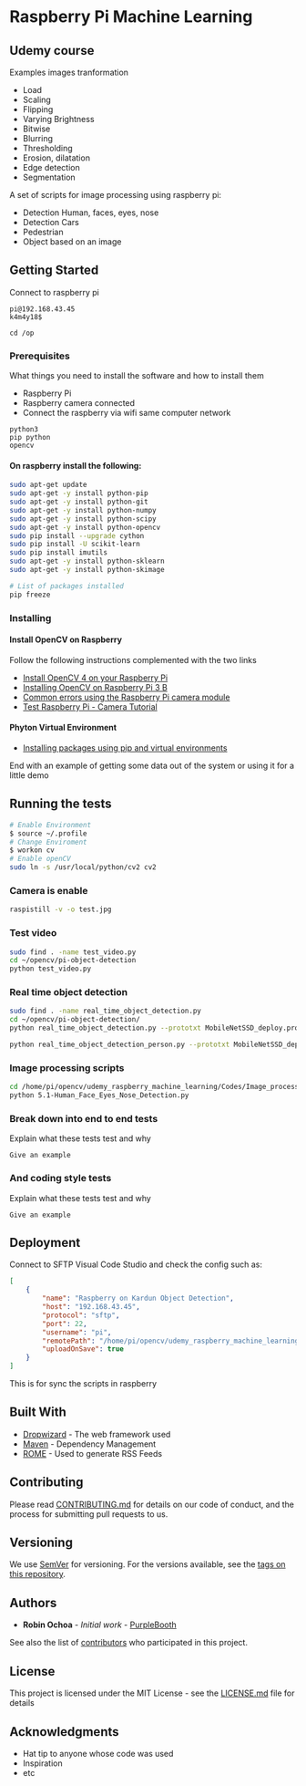 # Raspberry Pi Machine Learning

## Udemy course
Examples images tranformation
- Load
- Scaling
- Flipping
- Varying Brightness
- Bitwise
- Blurring
- Thresholding
- Erosion, dilatation
- Edge detection
- Segmentation

A set of scripts for image processing using raspberry pi:
- Detection Human, faces, eyes, nose 
- Detection Cars
- Pedestrian
- Object based on an image


## Getting Started
Connect to raspberry pi
```
pi@192.168.43.45
k4m4y18$

cd /op
```


### Prerequisites

What things you need to install the software and how to install them

- Raspberry Pi
- Raspberry camera connected
- Connect the raspberry via wifi same computer network

```
python3
pip python
opencv

```

#### On raspberry install the following:
```sh
sudo apt-get update  
sudo apt-get -y install python-pip 
sudo apt-get -y install python-git 
sudo apt-get -y install python-numpy 
sudo apt-get -y install python-scipy 
sudo apt-get -y install python-opencv 
sudo pip install --upgrade cython  
sudo pip install -U scikit-learn 
sudo pip install imutils 
sudo apt-get -y install python-sklearn
sudo apt-get -y install python-skimage

# List of packages installed
pip freeze
```

### Installing

#### Install OpenCV on Raspberry
Follow the following instructions complemented with the two links
- [Install OpenCV 4 on your Raspberry Pi](https://www.pyimagesearch.com/2018/09/26/install-opencv-4-on-your-raspberry-pi/)
- [Installing OpenCV on Raspberry Pi 3 B](https://www.alatortsev.com/2018/04/27/installing-opencv-on-raspberry-pi-3-b/)
- [Common errors using the Raspberry Pi camera module](https://www.pyimagesearch.com/2016/08/29/common-errors-using-the-raspberry-pi-camera-module/)
- [Test Raspberry Pi - Camera Tutorial](https://www.youtube.com/watch?v=T8T6S5eFpqE)

#### Phyton Virtual Environment
- [Installing packages using pip and virtual environments](https://packaging.python.org/guides/installing-using-pip-and-virtual-environments/)


End with an example of getting some data out of the system or using it for a little demo

## Running the tests

```sh
# Enable Environment
$ source ~/.profile
# Change Enviroment
$ workon cv 
# Enable openCV
sudo ln -s /usr/local/python/cv2 cv2
```

### Camera is enable

```sh
raspistill -v -o test.jpg
```
### Test video
```sh
sudo find . -name test_video.py
cd ~/opencv/pi-object-detection
python test_video.py
```

### Real time object detection
```sh
sudo find . -name real_time_object_detection.py
cd ~/opencv/pi-object-detection/
python real_time_object_detection.py --prototxt MobileNetSSD_deploy.prototxt.txt --model MobileNetSSD_deploy.caffemodel

python real_time_object_detection_person.py --prototxt MobileNetSSD_deploy.prototxt.txt --model MobileNetSSD_deploy.caffemodel

```

### Image processing scripts
```sh
cd /home/pi/opencv/udemy_raspberry_machine_learning/Codes/Image_processing_projects/Project_1-Human_Face_Eyes_Noise_Detection
python 5.1-Human_Face_Eyes_Nose_Detection.py

```

### Break down into end to end tests

Explain what these tests test and why

```
Give an example
```

### And coding style tests

Explain what these tests test and why

```
Give an example
```

## Deployment

Connect to SFTP Visual Code Studio and check the config such as:

```json
[
    {
        "name": "Raspberry on Kardun Object Detection",
        "host": "192.168.43.45",
        "protocol": "sftp",
        "port": 22,
        "username": "pi",
        "remotePath": "/home/pi/opencv/udemy_raspberry_machine_learning",
        "uploadOnSave": true
    }
]

```
This is for sync the scripts in raspberry

## Built With

* [Dropwizard](http://www.dropwizard.io/1.0.2/docs/) - The web framework used
* [Maven](https://maven.apache.org/) - Dependency Management
* [ROME](https://rometools.github.io/rome/) - Used to generate RSS Feeds

## Contributing

Please read [CONTRIBUTING.md](https://gist.github.com/PurpleBooth/b24679402957c63ec426) for details on our code of conduct, and the process for submitting pull requests to us.

## Versioning

We use [SemVer](http://semver.org/) for versioning. For the versions available, see the [tags on this repository](https://github.com/your/project/tags). 

## Authors

* **Robin Ochoa** - *Initial work* - [PurpleBooth](https://github.com/PurpleBooth)

See also the list of [contributors](https://github.com/your/project/contributors) who participated in this project.

## License

This project is licensed under the MIT License - see the [LICENSE.md](LICENSE.md) file for details

## Acknowledgments

* Hat tip to anyone whose code was used
* Inspiration
* etc
